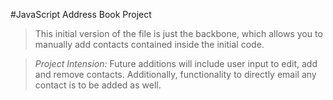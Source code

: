 #JavaScript Address Book Project
> This initial version of the file is just the backbone,
which allows you to manually add contacts contained inside the initial code.

> *Project Intension:* Future additions will include user input to edit, add and remove contacts.
Additionally, functionality to directly email any contact is to be added as well.
